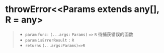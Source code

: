 # throwError<<Params extends any[], R = any>

> - `param` `func:` `(...args:` `Params)` `=>` `R` 待捕获错误的函数
> - `param` `isErrorResult` `:` `R`
> - `returns` `(...args:Params)=>R`
